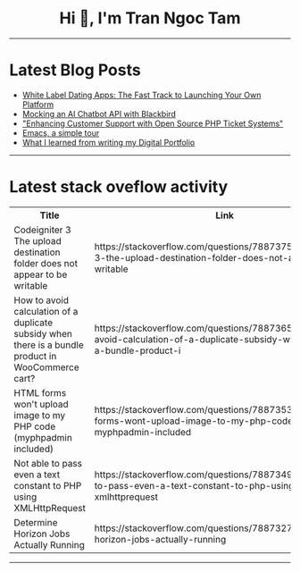<h1 align="center">Hi 👋, I'm Tran Ngoc Tam</h1>

---

# Latest Blog Posts 
<!-- BLOG-POST-LIST:START -->
- [White Label Dating Apps: The Fast Track to Launching Your Own Platform](https://dev.to/elisaray/white-label-dating-apps-the-fast-track-to-launching-your-own-platform-395i)
- [Mocking an AI Chatbot API with Blackbird](https://dev.to/getambassador2024/mocking-an-ai-chatbot-api-with-blackbird-507j)
- [&quot;Enhancing Customer Support with Open Source PHP Ticket Systems&quot;](https://dev.to/loretta_john_e902aa501ab9/enhancing-customer-support-with-open-source-php-ticket-systems-3kbb)
- [Emacs, a simple tour](https://dev.to/tobidelly/emacs-a-simple-tour-3e0n)
- [What I learned from writing my Digital Portfolio](https://dev.to/santiparedes/what-i-learned-from-writing-my-digital-portfolio-4io5)
<!-- BLOG-POST-LIST:END -->

---

# Latest stack oveflow activity
<table>
  <tr><th>Title</th><th>Link</th></tr>
  <!-- STACKOVERFLOW:START --><tr><td>Codeigniter 3 The upload destination folder does not appear to be writable</td><td>https://stackoverflow.com/questions/78873752/codeigniter-3-the-upload-destination-folder-does-not-appear-to-be-writable</td></tr><tr><td>How to avoid calculation of a duplicate subsidy when there is a bundle product in WooCommerce cart?</td><td>https://stackoverflow.com/questions/78873650/how-to-avoid-calculation-of-a-duplicate-subsidy-when-there-is-a-bundle-product-i</td></tr><tr><td>HTML forms won&#39;t upload image to my PHP code &lpar;myphpadmin included&rpar;</td><td>https://stackoverflow.com/questions/78873534/html-forms-wont-upload-image-to-my-php-code-myphpadmin-included</td></tr><tr><td>Not able to pass even a text constant to PHP using XMLHttpRequest</td><td>https://stackoverflow.com/questions/78873496/not-able-to-pass-even-a-text-constant-to-php-using-xmlhttprequest</td></tr><tr><td>Determine Horizon Jobs Actually Running</td><td>https://stackoverflow.com/questions/78873279/determine-horizon-jobs-actually-running</td></tr><!-- STACKOVERFLOW:END -->
</table>

---



